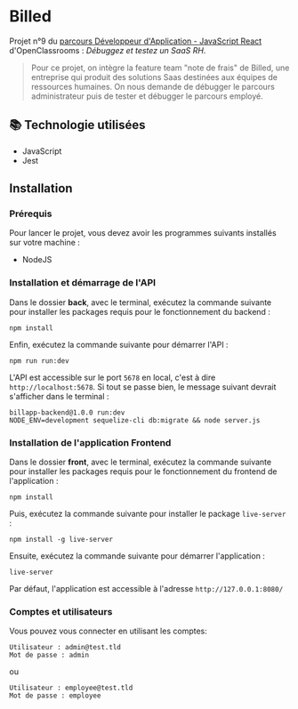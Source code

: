 # Billed

Projet n°9 du [parcours Développeur d'Application - JavaScript React](https://openclassrooms.com/fr/paths/516-developpeur-dapplication-javascript-react) d'OpenClassrooms : _Débuggez et testez un SaaS RH_.

> Pour ce projet, on intègre la feature team "note de frais" de Billed, une entreprise qui produit des solutions Saas destinées aux équipes de ressources humaines. On nous demande de débugger le parcours administrateur puis de tester et débugger le parcours employé.

## 📚 Technologie utilisées

- JavaScript
- Jest

## Installation

### Prérequis

Pour lancer le projet, vous devez avoir les programmes suivants installés sur votre machine :

- NodeJS

### Installation et démarrage de l'API

Dans le dossier **back**, avec le terminal, exécutez la commande suivante pour installer les packages requis pour le fonctionnement du backend :

```
npm install
```

Enfin, exécutez la commande suivante pour démarrer l'API :

```
npm run run:dev
```

L'API est accessible sur le port `5678` en local, c'est à dire `http://localhost:5678`.
Si tout se passe bien, le message suivant devrait s'afficher dans le terminal :

```
billapp-backend@1.0.0 run:dev
NODE_ENV=development sequelize-cli db:migrate && node server.js
```

### Installation de l'application Frontend

Dans le dossier **front**, avec le terminal, exécutez la commande suivante pour installer les packages requis pour le fonctionnement du frontend de l'application :

```
npm install
```

Puis, exécutez la commande suivante pour installer le package `live-server` :

```
npm install -g live-server
```

Ensuite, exécutez la commande suivante pour démarrer l'application :

```
live-server
```

Par défaut, l'application est accessible à l'adresse `http://127.0.0.1:8080/`

### Comptes et utilisateurs

Vous pouvez vous connecter en utilisant les comptes:

```
Utilisateur : admin@test.tld
Mot de passe : admin
```

ou

```
Utilisateur : employee@test.tld
Mot de passe : employee
```
